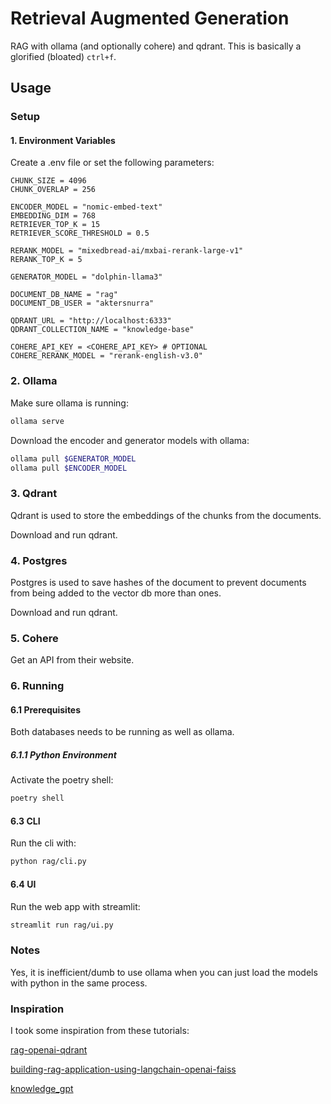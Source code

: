 # Retrieval Augmented Generation

RAG with ollama (and optionally cohere) and qdrant. This is basically a glorified
(bloated) `ctrl+f`.

## Usage

### Setup

#### 1. Environment Variables

Create a .env file or set the following parameters:

```.env
CHUNK_SIZE = 4096
CHUNK_OVERLAP = 256

ENCODER_MODEL = "nomic-embed-text"
EMBEDDING_DIM = 768
RETRIEVER_TOP_K = 15
RETRIEVER_SCORE_THRESHOLD = 0.5

RERANK_MODEL = "mixedbread-ai/mxbai-rerank-large-v1"
RERANK_TOP_K = 5

GENERATOR_MODEL = "dolphin-llama3"

DOCUMENT_DB_NAME = "rag"
DOCUMENT_DB_USER = "aktersnurra"

QDRANT_URL = "http://localhost:6333"
QDRANT_COLLECTION_NAME = "knowledge-base"

COHERE_API_KEY = <COHERE_API_KEY> # OPTIONAL
COHERE_RERANK_MODEL = "rerank-english-v3.0"
```

### 2. Ollama

Make sure ollama is running:

```sh
ollama serve
```

Download the encoder and generator models with ollama:

```sh
ollama pull $GENERATOR_MODEL
ollama pull $ENCODER_MODEL
```

### 3. Qdrant

Qdrant is used to store the embeddings of the chunks from the documents.

Download and run qdrant.

### 4. Postgres

Postgres is used to save hashes of the document to prevent documents from
being added to the vector db more than ones.

Download and run qdrant.

### 5. Cohere

Get an API from their website.

### 6. Running

#### 6.1 Prerequisites

Both databases needs to be running as well as ollama.

##### 6.1.1 Python Environment

Activate the poetry shell:

```sh
poetry shell
```

#### 6.3 CLI

Run the cli with:

```sh
python rag/cli.py
```

#### 6.4 UI

Run the web app with streamlit:

```sh
streamlit run rag/ui.py
```

### Notes

Yes, it is inefficient/dumb to use ollama when you can just load the models with python
in the same process.

### Inspiration

I took some inspiration from these tutorials:

[rag-openai-qdrant](https://colab.research.google.com/github/qdrant/examples/blob/master/rag-openai-qdrant/rag-openai-qdrant.ipynb)

[building-rag-application-using-langchain-openai-faiss](https://medium.com/@solidokishore/building-rag-application-using-langchain-openai-faiss-3b2af23d98ba)

[knowledge_gpt](https://github.com/mmz-001/knowledge_gpt)
